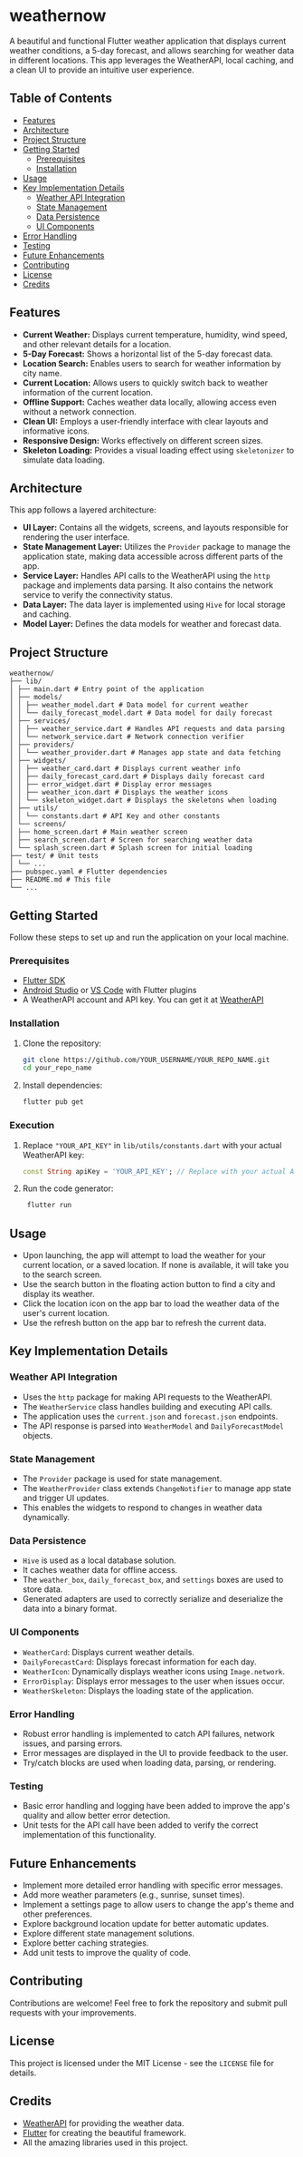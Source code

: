 # weathernow

A beautiful and functional Flutter weather application that displays current weather conditions, a 5-day forecast, and allows searching for weather data in different locations. This app leverages the WeatherAPI, local caching, and a clean UI to provide an intuitive user experience.

## Table of Contents

- [Features](#features)
- [Architecture](#architecture)
- [Project Structure](#project-structure)
- [Getting Started](#getting-started)
  - [Prerequisites](#prerequisites)
  - [Installation](#installation)
- [Usage](#usage)
- [Key Implementation Details](#key-implementation-details)
  - [Weather API Integration](#weather-api-integration)
  - [State Management](#state-management)
  - [Data Persistence](#data-persistence)
  - [UI Components](#ui-components)
- [Error Handling](#error-handling)
- [Testing](#testing)
- [Future Enhancements](#future-enhancements)
- [Contributing](#contributing)
- [License](#license)
- [Credits](#credits)

## Features

-   **Current Weather:** Displays current temperature, humidity, wind speed, and other relevant details for a location.
-   **5-Day Forecast:** Shows a horizontal list of the 5-day forecast data.
-   **Location Search:** Enables users to search for weather information by city name.
-   **Current Location:** Allows users to quickly switch back to weather information of the current location.
-   **Offline Support:** Caches weather data locally, allowing access even without a network connection.
-   **Clean UI:** Employs a user-friendly interface with clear layouts and informative icons.
-   **Responsive Design:** Works effectively on different screen sizes.
-   **Skeleton Loading:** Provides a visual loading effect using `skeletonizer` to simulate data loading.

## Architecture

This app follows a layered architecture:

-   **UI Layer:** Contains all the widgets, screens, and layouts responsible for rendering the user interface.
-   **State Management Layer:** Utilizes the `Provider` package to manage the application state, making data accessible across different parts of the app.
-   **Service Layer:** Handles API calls to the WeatherAPI using the `http` package and implements data parsing. It also contains the network service to verify the connectivity status.
-   **Data Layer:** The data layer is implemented using `Hive` for local storage and caching.
-   **Model Layer:** Defines the data models for weather and forecast data.

## Project Structure
  ```
  weathernow/
  ├── lib/
  │ ├── main.dart # Entry point of the application
  │ ├── models/
  │ │ ├── weather_model.dart # Data model for current weather
  │ │ └── daily_forecast_model.dart # Data model for daily forecast
  │ ├── services/
  │ │ ├── weather_service.dart # Handles API requests and data parsing
  │ │ └── network_service.dart # Network connection verifier
  │ ├── providers/
  │ │ └── weather_provider.dart # Manages app state and data fetching
  │ ├── widgets/
  │ │ ├── weather_card.dart # Displays current weather info
  │ │ ├── daily_forecast_card.dart # Displays daily forecast card
  │ │ ├── error_widget.dart # Display error messages
  │ │ ├── weather_icon.dart # Displays the weather icons
  │ │ └── skeleton_widget.dart # Displays the skeletons when loading
  │ ├── utils/
  │ │ └── constants.dart # API Key and other constants
  │ └── screens/
  │ ├── home_screen.dart # Main weather screen
  │ ├── search_screen.dart # Screen for searching weather data
  │ └── splash_screen.dart # Splash screen for initial loading
  ├── test/ # Unit tests
  │ └── ...
  ├── pubspec.yaml # Flutter dependencies
  ├── README.md # This file
  └── ...
  ```

## Getting Started

Follow these steps to set up and run the application on your local machine.

### Prerequisites

-   [Flutter SDK](https://flutter.dev/docs/get-started/install)
-   [Android Studio](https://developer.android.com/studio) or [VS Code](https://code.visualstudio.com/) with Flutter plugins
-   A WeatherAPI account and API key. You can get it at [WeatherAPI](https://www.weatherapi.com/api-explorer.aspx)

### Installation

1.  Clone the repository:
    ```bash
    git clone https://github.com/YOUR_USERNAME/YOUR_REPO_NAME.git
    cd your_repo_name
    ```

2.  Install dependencies:
    ```bash
    flutter pub get
    ```

### Execution
1.  Replace `"YOUR_API_KEY"` in `lib/utils/constants.dart` with your actual WeatherAPI key:
    ```dart
    const String apiKey = 'YOUR_API_KEY'; // Replace with your actual API key
    ```

2. Run the code generator:
   ```dart
    flutter run
    ```

## Usage

-   Upon launching, the app will attempt to load the weather for your current location, or a saved location. If none is available, it will take you to the search screen.
-   Use the search button in the floating action button to find a city and display its weather.
-   Click the location icon on the app bar to load the weather data of the user's current location.
-   Use the refresh button on the app bar to refresh the current data.

## Key Implementation Details

### Weather API Integration

-   Uses the `http` package for making API requests to the WeatherAPI.
-   The `WeatherService` class handles building and executing API calls.
-   The application uses the `current.json` and `forecast.json` endpoints.
-   The API response is parsed into `WeatherModel` and `DailyForecastModel` objects.

### State Management

-   The `Provider` package is used for state management.
-   The `WeatherProvider` class extends `ChangeNotifier` to manage app state and trigger UI updates.
-   This enables the widgets to respond to changes in weather data dynamically.

### Data Persistence

-   `Hive` is used as a local database solution.
-   It caches weather data for offline access.
-   The `weather_box`, `daily_forecast_box`, and `settings` boxes are used to store data.
-   Generated adapters are used to correctly serialize and deserialize the data into a binary format.

### UI Components

-   `WeatherCard`: Displays current weather details.
-   `DailyForecastCard`: Displays forecast information for each day.
-   `WeatherIcon`: Dynamically displays weather icons using `Image.network`.
-   `ErrorDisplay`: Displays error messages to the user when issues occur.
-   `WeatherSkeleton`: Displays the loading state of the application.

### Error Handling

-   Robust error handling is implemented to catch API failures, network issues, and parsing errors.
-   Error messages are displayed in the UI to provide feedback to the user.
-   Try/catch blocks are used when loading data, parsing, or rendering.

### Testing

-   Basic error handling and logging have been added to improve the app's quality and allow better error detection.
-   Unit tests for the API call have been added to verify the correct implementation of this functionality.

## Future Enhancements

-   Implement more detailed error handling with specific error messages.
-   Add more weather parameters (e.g., sunrise, sunset times).
-   Implement a settings page to allow users to change the app's theme and other preferences.
-   Explore background location update for better automatic updates.
-   Explore different state management solutions.
-   Explore better caching strategies.
-   Add unit tests to improve the quality of code.

## Contributing

Contributions are welcome! Feel free to fork the repository and submit pull requests with your improvements.

## License

This project is licensed under the MIT License - see the `LICENSE` file for details.

## Credits

-   [WeatherAPI](https://www.weatherapi.com/) for providing the weather data.
-   [Flutter](https://flutter.dev/) for creating the beautiful framework.
-   All the amazing libraries used in this project.

